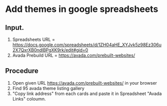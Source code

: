 # Add themes in google spreadsheets

## Input.

1. Spreadsheets URL = https://docs.google.com/spreadsheets/d/1ZH04aHE_XYJvk5z98Ez306u2X7QxrXB0ndlBPgXK9rk/edit#gid=0
2. Avada Prebuild URL = https://avada.com/prebuilt-websites/

## Procedure

1. Open given URL https://avada.com/prebuilt-websites/ in your browser
2. Find 95 avada theme listing gallery
3. "Copy link address" from each cards and paste it in Spreadsheet "Avada Links" coloumn.
